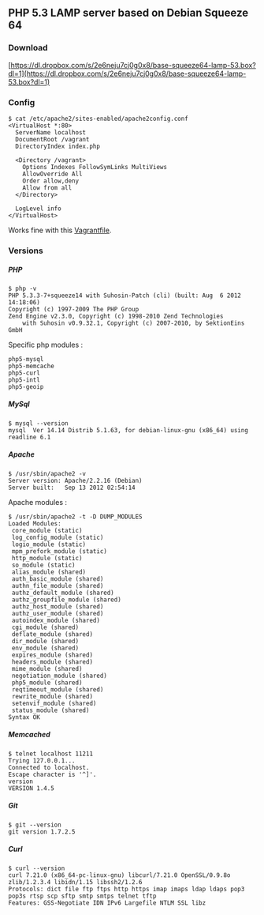 ## PHP 5.3 LAMP server based on Debian Squeeze 64

### Download

[https://dl.dropbox.com/s/2e6neju7cj0g0x8/base-squeeze64-lamp-53.box?dl=1](https://dl.dropbox.com/s/2e6neju7cj0g0x8/base-squeeze64-lamp-53.box?dl=1)

### Config

```shell
$ cat /etc/apache2/sites-enabled/apache2config.conf
<VirtualHost *:80>
  ServerName localhost
  DocumentRoot /vagrant
  DirectoryIndex index.php
  
  <Directory /vagrant>
    Options Indexes FollowSymLinks MultiViews
    AllowOverride All
    Order allow,deny
    Allow from all
  </Directory>

  LogLevel info
</VirtualHost>
```
Works fine with this [Vagrantfile](https://github.com/c2is/VagrantBoxes/blob/master/your-lamp-server/Vagrantfile).

### Versions

##### PHP

```shell
$ php -v
PHP 5.3.3-7+squeeze14 with Suhosin-Patch (cli) (built: Aug  6 2012 14:18:06) 
Copyright (c) 1997-2009 The PHP Group
Zend Engine v2.3.0, Copyright (c) 1998-2010 Zend Technologies
    with Suhosin v0.9.32.1, Copyright (c) 2007-2010, by SektionEins GmbH
```

Specific php modules :

```shell
php5-mysql
php5-memcache
php5-curl
php5-intl
php5-geoip
```

##### MySql

```shell
$ mysql --version
mysql  Ver 14.14 Distrib 5.1.63, for debian-linux-gnu (x86_64) using readline 6.1
```

##### Apache

```shell
$ /usr/sbin/apache2 -v
Server version: Apache/2.2.16 (Debian)
Server built:   Sep 13 2012 02:54:14
```

Apache modules :

```shell
$ /usr/sbin/apache2 -t -D DUMP_MODULES
Loaded Modules:
 core_module (static)
 log_config_module (static)
 logio_module (static)
 mpm_prefork_module (static)
 http_module (static)
 so_module (static)
 alias_module (shared)
 auth_basic_module (shared)
 authn_file_module (shared)
 authz_default_module (shared)
 authz_groupfile_module (shared)
 authz_host_module (shared)
 authz_user_module (shared)
 autoindex_module (shared)
 cgi_module (shared)
 deflate_module (shared)
 dir_module (shared)
 env_module (shared)
 expires_module (shared)
 headers_module (shared)
 mime_module (shared)
 negotiation_module (shared)
 php5_module (shared)
 reqtimeout_module (shared)
 rewrite_module (shared)
 setenvif_module (shared)
 status_module (shared)
Syntax OK
```

##### Memcached

```shell
$ telnet localhost 11211
Trying 127.0.0.1...
Connected to localhost.
Escape character is '^]'.
version
VERSION 1.4.5
```

##### Git

```shell
$ git --version
git version 1.7.2.5
```

##### Curl

```shell
$ curl --version
curl 7.21.0 (x86_64-pc-linux-gnu) libcurl/7.21.0 OpenSSL/0.9.8o zlib/1.2.3.4 libidn/1.15 libssh2/1.2.6
Protocols: dict file ftp ftps http https imap imaps ldap ldaps pop3 pop3s rtsp scp sftp smtp smtps telnet tftp 
Features: GSS-Negotiate IDN IPv6 Largefile NTLM SSL libz 
```
